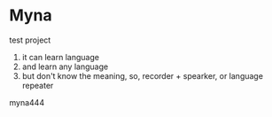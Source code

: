 # Myna
test project

1. it can learn language
2. and learn any language
3. but don't know the meaning, so, recorder + spearker, or language repeater


myna444
